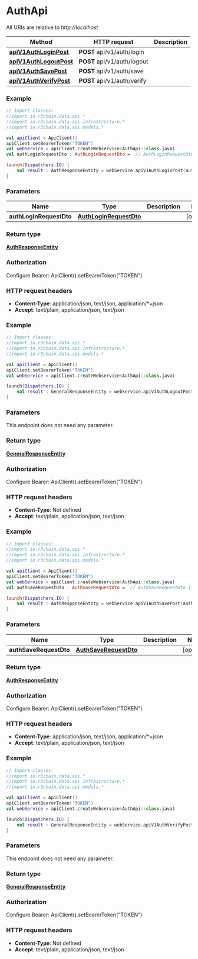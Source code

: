 # AuthApi

All URIs are relative to *http://localhost*

Method | HTTP request | Description
------------- | ------------- | -------------
[**apiV1AuthLoginPost**](AuthApi.md#apiV1AuthLoginPost) | **POST** api/v1/auth/login | 
[**apiV1AuthLogoutPost**](AuthApi.md#apiV1AuthLogoutPost) | **POST** api/v1/auth/logout | 
[**apiV1AuthSavePost**](AuthApi.md#apiV1AuthSavePost) | **POST** api/v1/auth/save | 
[**apiV1AuthVerifyPost**](AuthApi.md#apiV1AuthVerifyPost) | **POST** api/v1/auth/verify | 





### Example
```kotlin
// Import classes:
//import io.r3chain.data.api.*
//import io.r3chain.data.api.infrastructure.*
//import io.r3chain.data.api.models.*

val apiClient = ApiClient()
apiClient.setBearerToken("TOKEN")
val webService = apiClient.createWebservice(AuthApi::class.java)
val authLoginRequestDto : AuthLoginRequestDto =  // AuthLoginRequestDto | 

launch(Dispatchers.IO) {
    val result : AuthResponseEntity = webService.apiV1AuthLoginPost(authLoginRequestDto)
}
```

### Parameters

Name | Type | Description  | Notes
------------- | ------------- | ------------- | -------------
 **authLoginRequestDto** | [**AuthLoginRequestDto**](AuthLoginRequestDto.md)|  | [optional]

### Return type

[**AuthResponseEntity**](AuthResponseEntity.md)

### Authorization


Configure Bearer:
    ApiClient().setBearerToken("TOKEN")

### HTTP request headers

 - **Content-Type**: application/json, text/json, application/*+json
 - **Accept**: text/plain, application/json, text/json




### Example
```kotlin
// Import classes:
//import io.r3chain.data.api.*
//import io.r3chain.data.api.infrastructure.*
//import io.r3chain.data.api.models.*

val apiClient = ApiClient()
apiClient.setBearerToken("TOKEN")
val webService = apiClient.createWebservice(AuthApi::class.java)

launch(Dispatchers.IO) {
    val result : GeneralResponseEntity = webService.apiV1AuthLogoutPost()
}
```

### Parameters
This endpoint does not need any parameter.

### Return type

[**GeneralResponseEntity**](GeneralResponseEntity.md)

### Authorization


Configure Bearer:
    ApiClient().setBearerToken("TOKEN")

### HTTP request headers

 - **Content-Type**: Not defined
 - **Accept**: text/plain, application/json, text/json




### Example
```kotlin
// Import classes:
//import io.r3chain.data.api.*
//import io.r3chain.data.api.infrastructure.*
//import io.r3chain.data.api.models.*

val apiClient = ApiClient()
apiClient.setBearerToken("TOKEN")
val webService = apiClient.createWebservice(AuthApi::class.java)
val authSaveRequestDto : AuthSaveRequestDto =  // AuthSaveRequestDto | 

launch(Dispatchers.IO) {
    val result : AuthResponseEntity = webService.apiV1AuthSavePost(authSaveRequestDto)
}
```

### Parameters

Name | Type | Description  | Notes
------------- | ------------- | ------------- | -------------
 **authSaveRequestDto** | [**AuthSaveRequestDto**](AuthSaveRequestDto.md)|  | [optional]

### Return type

[**AuthResponseEntity**](AuthResponseEntity.md)

### Authorization


Configure Bearer:
    ApiClient().setBearerToken("TOKEN")

### HTTP request headers

 - **Content-Type**: application/json, text/json, application/*+json
 - **Accept**: text/plain, application/json, text/json




### Example
```kotlin
// Import classes:
//import io.r3chain.data.api.*
//import io.r3chain.data.api.infrastructure.*
//import io.r3chain.data.api.models.*

val apiClient = ApiClient()
apiClient.setBearerToken("TOKEN")
val webService = apiClient.createWebservice(AuthApi::class.java)

launch(Dispatchers.IO) {
    val result : GeneralResponseEntity = webService.apiV1AuthVerifyPost()
}
```

### Parameters
This endpoint does not need any parameter.

### Return type

[**GeneralResponseEntity**](GeneralResponseEntity.md)

### Authorization


Configure Bearer:
    ApiClient().setBearerToken("TOKEN")

### HTTP request headers

 - **Content-Type**: Not defined
 - **Accept**: text/plain, application/json, text/json

